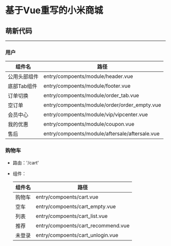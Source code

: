 # 基于Vue重写的小米商城

## 萌新代码

----

### 用户

|组件名|路径|
|-|-|
|公用头部组件|entry/compoents/module/header.vue|
|底部Tab组件|entry/compoents/module/footer.vue|
|订单切换|entry/compoents/module/order_tab.vue|
|空订单|entry/compoents/module/order/order_empty.vue|
|会员中心|entry/compoents/module/vip/vipcenter.vue|
|我的优惠|entry/compoents/module/coupon.vue|
|售后|entry/compoents/module/aftersale/aftersale.vue|

### 购物车

* 路由：'/cart'
* 组件：

    |组件名|路径|
    |-|-|
    |购物车|entry/compoents/cart.vue|
    |空车|entry/compoents/cart_empty.vue|
    |列表|entry/compoents/cart_list.vue|
    |推荐|entry/compoents/cart_recommend.vue|
    |未登录|entry/compoents/cart_unlogin.vue|
